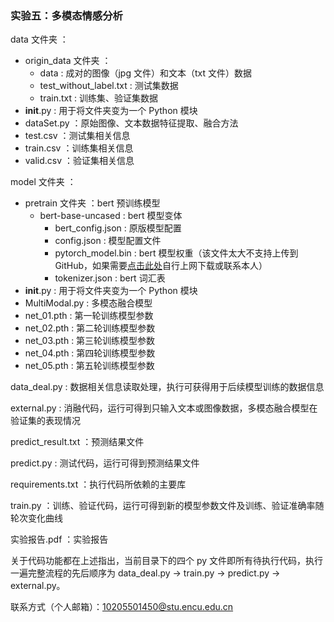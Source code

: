 ### 实验五：多模态情感分析

data 文件夹 ：
- origin_data 文件夹 ：
  - data : 成对的图像（jpg 文件）和文本（txt 文件）数据
  - test_without_label.txt : 测试集数据
  - train.txt : 训练集、验证集数据
- __init__.py : 用于将文件夹变为一个 Python 模块
- dataSet.py ：原始图像、文本数据特征提取、融合方法
- test.csv ：测试集相关信息
- train.csv ：训练集相关信息
- valid.csv ：验证集相关信息

model 文件夹 ：
- pretrain 文件夹 ：bert 预训练模型
  - bert-base-uncased : bert 模型变体
    - bert_config.json : 原版模型配置
    - config.json : 模型配置文件 
    - pytorch_model.bin : bert 模型权重（该文件太大不支持上传到 GitHub，如果需要[点击此处](https://blog.csdn.net/fghjbjhgb/article/details/107850137)自行上网下载或联系本人）
    - tokenizer.json : bert 词汇表
- __init__.py : 用于将文件夹变为一个 Python 模块
- MultiModal.py : 多模态融合模型
- net_01.pth : 第一轮训练模型参数
- net_02.pth : 第二轮训练模型参数
- net_03.pth : 第三轮训练模型参数
- net_04.pth : 第四轮训练模型参数
- net_05.pth : 第五轮训练模型参数
  
data_deal.py : 数据相关信息读取处理，执行可获得用于后续模型训练的数据信息

external.py : 消融代码，运行可得到只输入文本或图像数据，多模态融合模型在验证集的表现情况

predict_result.txt ：预测结果文件

predict.py : 测试代码，运行可得到预测结果文件

requirements.txt ：执行代码所依赖的主要库

train.py ：训练、验证代码，运行可得到新的模型参数文件及训练、验证准确率随轮次变化曲线

实验报告.pdf ：实验报告

关于代码功能都在上述指出，当前目录下的四个 py 文件即所有待执行代码，执行一遍完整流程的先后顺序为 data_deal.py -> train.py -> predict.py -> external.py。

联系方式（个人邮箱）：10205501450@stu.encu.edu.cn